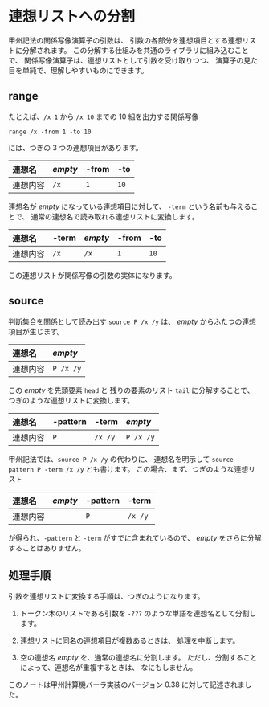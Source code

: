 # 連想リストへの分割


甲州記法の関係写像演算子の引数は、
引数の各部分を連想項目とする連想リストに分解されます。
この分解する仕組みを共通のライブラリに組み込むことで、
関係写像演算子は、連想リストとして引数を受け取りつつ、
演算子の見た目を単純で、理解しやすいものにできます。


## range

たとえば、`/x 1` から `/x 10` までの
10 組を出力する関係写像

``` text
range /x -from 1 -to 10
```

には、つぎの 3 つの連想項目があります。

| 連想名   | _empty_ | -from | -to  |
|:---------|:--------|:------|:-----|
| 連想内容 | `/x`    | `1`   | `10` |

連想名が _empty_ になっている連想項目に対して、
`-term` という名前も与えることで、
通常の連想名で読み取れる連想リストに変換します。

| 連想名   | -term | _empty_ | -from | -to  |
|:---------|:------|:--------|:------|:-----|
| 連想内容 | `/x`  | `/x`    | `1`   | `10` |

この連想リストが関係写像の引数の実体になります。



## source

判断集合を関係として読み出す `source P /x /y` は、
_empty_ からふたつの連想項目が生じます。

| 連想名   | _empty_   |
|:---------|:----------|
| 連想内容 | `P /x /y` |

この _empty_ を先頭要素 `head` と
残りの要素のリスト `tail` に分解することで、
つぎのような連想リストに変換します。

| 連想名   | -pattern | -term   | _empty_   |
|:---------|:---------|:--------|:----------|
| 連想内容 | `P`      | `/x /y` | `P /x /y` |

甲州記法では、`source P /x /y` の代わりに、
連想名を明示して `source -pattern P -term /x /y` とも書けます。
この場合、まず、つぎのような連想リスト

| 連想名   | _empty_ | -pattern | -term   |
|:---------|:--------|:---------|:--------|
| 連想内容 |         | `P`      | `/x /y` |

が得られ、`-pattern` と `-term` がすでに含まれているので、
_empty_ をさらに分解することはありません。



## 処理手順

引数を連想リストに変換する手順は、つぎのようになります。

1. トークン木のリストである引数を
   `-???` のような単語を連想名として分割します。

2. 連想リストに同名の連想項目が複数あるときは、
   処理を中断します。

3. 空の連想名 _empty_ を、通常の連想名に分割します。
   ただし、分割することによって、連想名が重複するときは、
   なにもしません。


このノートは甲州計算機バーラ実装のバージョン 0.38 に対して記述されました。


